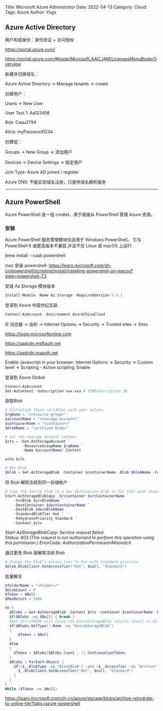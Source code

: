 Title: Microsoft Azure Adminstrator
Date: 2022-04-13
Category: Cloud
Tags: Azure
Author: Yoga

## Azure Active Directory

用户和组身份：身份验证 + 访问授权

https://portal.azure.com/

https://portal.azure.com/#blade/Microsoft_AAD_IAM/LicensesMenuBlade/Overview

新建并切换域名：

Azure Active Directory -> Manage tenants -> create

创建用户：

Users -> New User

User Test 1: Aa123456

Bob: Caqu2794

Alice: myPassword1234

创建组：

Groups -> New Group -> 添加用户

Devices -> Device Settings -> 指定用户

Join Type: Azure AD joined / register

Azure DNS: 不能实现域名注册，只提供域名解析服务

---

## Azure PowerShell

Azure PowerShell 是一组 cmdlet，用于直接从 PowerShell 管理 Azure 资源。 

### 安装

Azure PowerShell 服务管理模块仅适用于 Windows PowerShell。 它与 PowerShell 6 或更高版本不兼容,并且不在 Linux 或 macOS 上运行.

brew install --cask powershell

mac 安装 powershell: https://learn.microsoft.com/zh-cn/powershell/scripting/install/installing-powershell-on-macos?view=powershell-7.3

安装 Az.Storage 模块版本
```PowerShell
Install-Module -Name Az.Storage -RequiredVersion 5.4.1
```

登录到 Azure 中国世纪互联
```PowerShell
Connect-AzAccount -Environment AzureChinaCloud
```


IE 浏览器 -> 齿轮 -> Internet Options -> Security -> Trusted sites -> Sites

https://login.microsoftonline.com

https://aadcdn.msftauth.net

https://aadcdn.msauth.net

Enable Javascript in your browser: Internet Options -> Security -> Custom level -> Scripting - Active scripting: Enable

登录到 Azure Global
```PowerShell
Connect-AzAccount
Set-AzContext -Subscription xxx-xxx # 切换Subscription ID
```

获取Blob
```PowerShell
# Initialize these variables with your values.
$rgName = "<resource-group>"
$accountName = "<storage-account>"
$containerName = "<container>"
$blobName = "<archived-blob>"

# Get the storage account context
$ctx = (Get-AzStorageAccount `
        -ResourceGroupName $rgName `
        -Name $accountName).Context

echo $ctx

# Get blob
$blob = Get-AzStorageBlob -Container $containerName -Blob $blobName -Context $ctx
```

将 Blob 解除冻结到同一存储帐户
```powershell
# Copy the source blob to a new destination blob in hot tier with Standard priority.
Start-AzStorageBlobCopy -SrcContainer $srcContainerName `
    -SrcBlob $srcBlobName `
    -DestContainer $destContainerName `
    -DestBlob $destBlobName `
    -StandardBlobTier Hot `
    -RehydratePriority Standard `
    -Context $ctx
```
_Start-AzStorageBlobCopy: Service request failed.                                                                        
Status: 403 (This request is not authorized to perform this operation using this permission.)
ErrorCode: AuthorizationPermissionMismatch_


通过更改 Blob 层解除冻结 Blob
```powershell
# Change the blob's access tier to hot with Standard priority.
$blob.BlobClient.SetAccessTier("Hot", $null, "Standard")
```

批量解冻
```powershell
$folderName = "<folder>/"
$blobCount = 0
$Token = $Null
$MaxReturn = 5000

do {
  $Blobs = Get-AzStorageBlob -Context $ctx -Container $containerName -Prefix $folderName -MaxCount $MaxReturn -ContinuationToken $Token
  if($Blobs -eq $Null) { break }
  #Set-StrictMode will cause Get-AzureStorageBlob returns result in different data types when there is only one blob
  if($Blobs.GetType().Name -eq "AzureStorageBlob")
  {
      $Token = $Null
  }
  else
  {
    $Token = $Blobs[$Blobs.Count - 1].ContinuationToken;
  }
  $Blobs | ForEach-Object {
    if(($_.BlobType -eq "BlockBlob") -and ($_.AccessTier -eq "Archive") ) {
      $_.BlobClient.SetAccessTier("Hot", $null, "Standard")
    }
  }
}
While ($Token -ne $Null)
```

https://learn.microsoft.com/zh-cn/azure/storage/blobs/archive-rehydrate-to-online-tier?tabs=azure-powershell
